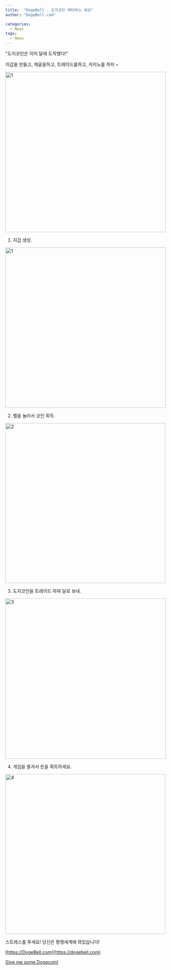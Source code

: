 ```yaml
---
title:  "DogeBell - 도지코인 메타버스 세상"
author: "DogeBell.com"

categories:
  - News
tags:
  - News
---
```


"도지코인은 이미 달에 도착했다!"

지갑을 만들고, 채굴을하고, 트레이드를하고, 카지노를 하자 ~

<img width="501" alt="1" src="https://user-images.githubusercontent.com/6928193/122188323-cf34ed00-ceca-11eb-8250-662f1290056c.png">

1. 지갑 생성.
<img width="501" alt="1" src="https://user-images.githubusercontent.com/6928193/122188342-d2c87400-ceca-11eb-96bb-fc134a8328fa.png">

2. 벨을 눌러서 코인 획득.
<img width="500" alt="2" src="https://user-images.githubusercontent.com/6928193/122188344-d3f9a100-ceca-11eb-9187-ace3e5d9b4f7.png">

3. 도지코인을 트레이드 하여 달로 보내.
<img width="501" alt="3" src="https://user-images.githubusercontent.com/6928193/122188349-d3f9a100-ceca-11eb-8902-a3e982988ecc.png">

4. 게임을 즐겨서 돈을 획득하세요.
<img width="500" alt="4" src="https://user-images.githubusercontent.com/6928193/122188352-d4923780-ceca-11eb-8e07-27f053f91086.png">

스트레스를 푸세요! 당신은 평행세계에 와있습니다!

[https://DogeBell.com](https://dogebell.com)

[Give me some Dogecoin!](https://qrturn.com/gen?COMMENT=GiveMeShomeDoge!&data=dogecoin:DN7WNoyLx6DRoQpuzpcLhV95vLARFdbZ9A)
